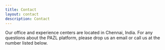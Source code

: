 ```yaml
---
title: Contact
layout: contact
description: Contact
---
```


Our office and experience centers are located in Chennai, India. For any questions about the PAZL platform, please drop us an email or call us at the number listed below.
